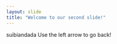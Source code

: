 ```yaml
---
layout: slide
title: "Welcome to our second slide!"
---
```

suibiandada
Use the left arrow to go back!
